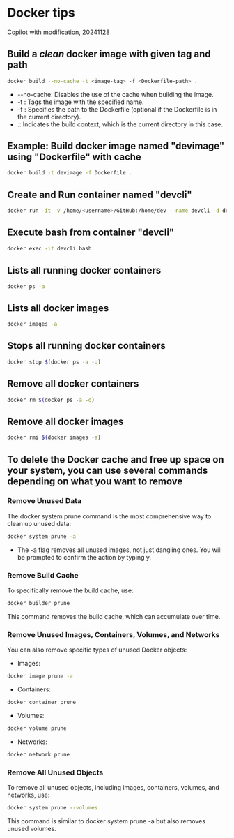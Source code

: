 # Docker tips
Copilot with modification, 20241128

## Build a _clean_ docker image with given tag and path
```bash
docker build --no-cache -t <image-tag> -f <Dockerfile-path> .
```
* --no-cache: Disables the use of the cache when building the image.
* -t <image-tag>: Tags the image with the specified name.
* -f <Dockerfile-path>: Specifies the path to the Dockerfile (optional if the Dockerfile is in the current directory).
* .: Indicates the build context, which is the current directory in this case.

## Example: Build docker image named "devimage" using "Dockerfile" with cache
```bash
docker build -t devimage -f Dockerfile .
```

## Create and Run container named "devcli"
```bash
docker run -it -v /home/<username>/GitHub:/home/dev --name devcli -d devimage:latest
```

## Execute bash from container "devcli"
```bash
docker exec -it devcli bash
```

## Lists all running docker containers
```bash
docker ps -a
```

## Lists all docker images
```bash
docker images -a
```

## Stops all running docker containers
```bash
docker stop $(docker ps -a -q)
```

## Remove all docker containers
```bash
docker rm $(docker ps -a -q)
```

## Remove all docker images
```bash
docker rmi $(docker images -a)
```

## To delete the Docker cache and free up space on your system, you can use several commands depending on what you want to remove

### Remove Unused Data
The docker system prune command is the most comprehensive way to clean up unused data:
```bash
docker system prune -a
```
* The -a flag removes all unused images, not just dangling ones.
You will be prompted to confirm the action by typing y.

### Remove Build Cache
To specifically remove the build cache, use:
```bash
docker builder prune
```
This command removes the build cache, which can accumulate over time.
### Remove Unused Images, Containers, Volumes, and Networks
You can also remove specific types of unused Docker objects:
- Images:
```bash
docker image prune -a
```
- Containers:
```bash
docker container prune
```
- Volumes:
```bash
docker volume prune
```
- Networks:
```bash
docker network prune
```
### Remove All Unused Objects
To remove all unused objects, including images, containers, volumes, and networks, use:
```bash
docker system prune --volumes
```
This command is similar to docker system prune -a but also removes unused volumes.
